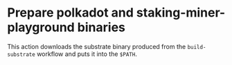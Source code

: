 # Prepare polkadot and staking-miner-playground binaries

This action downloads the substrate binary produced from the `build-substrate` workflow and puts it into the `$PATH`.